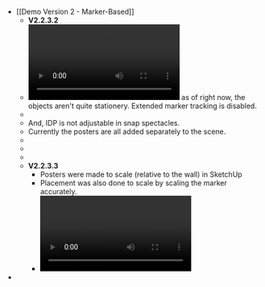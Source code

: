 - [[Demo Version 2 - Marker-Based]]
	- **V2.2.3.2**
	- ![Untitled.mp4](../assets/Untitled_1671443897623_0.mp4) as of right now, the objects aren't quite stationery. Extended marker tracking is disabled.
	-
	- And, IDP is not adjustable in snap spectacles.
	- Currently the posters are all added separately to the scene.
	-
	-
	-
	- **V2.2.3.3**
		- Posters were made to scale (relative to the wall) in SketchUp
		- Placement was also done to scale by scaling the marker accurately.
		- ![IMG_5683.MOV](../assets/IMG_5683_1671445726434_0.MOV)
-